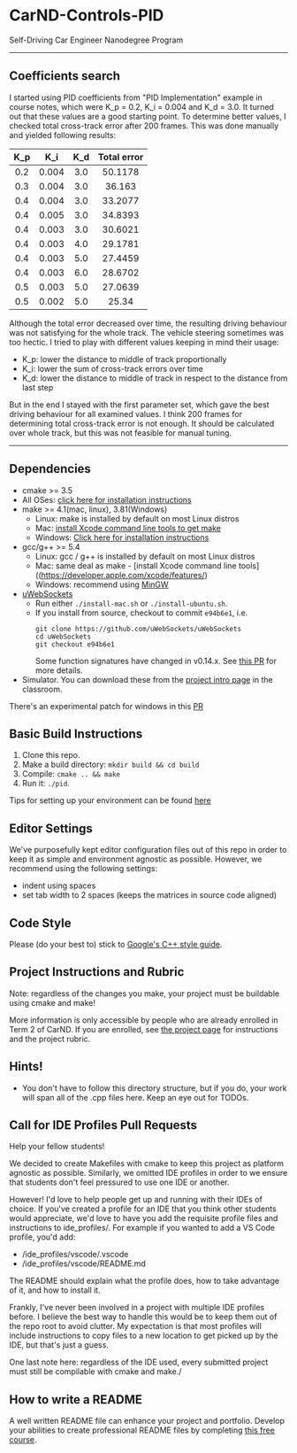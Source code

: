 # CarND-Controls-PID
Self-Driving Car Engineer Nanodegree Program

---

## Coefficients search

I started using PID coefficients from "PID Implementation" example in course notes, which were K_p = 0.2, K_i = 0.004 and K_d = 3.0. It turned out that these values are a good starting point. To determine better values, I checked total cross-track error after 200 frames. This was done manually and yielded following results:

| K_p | K_i | K_d | Total error |
| :---: | :---: | :---: | :---: |
| 0.2 | 0.004 | 3.0 | 50.1178 |
| 0.3 | 0.004 | 3.0 | 36.163 |
| 0.4 | 0.004 | 3.0 | 33.2077 |
| 0.4 | 0.005 | 3.0 | 34.8393 |
| 0.4 | 0.003 | 3.0 | 30.6021 |
| 0.4 | 0.003 | 4.0 | 29.1781 |
| 0.4 | 0.003 | 5.0 | 27.4459 |
| 0.4 | 0.003 | 6.0 | 28.6702 |
| 0.5 | 0.003 | 5.0 | 27.0639 |
| 0.5 | 0.002 | 5.0 | 25.34 |

Although the total error decreased over time, the resulting driving behaviour was not satisfying for the whole track. The vehicle steering sometimes was too hectic. I tried to play with different values keeping in mind their usage:

* K_p: lower the distance to middle of track proportionally
* K_i: lower the sum of cross-track errors over time
* K_d: lower the distance to middle of track in respect to the distance from last step

But in the end I stayed with the first parameter set, which gave the best driving behaviour for all examined values. I think 200 frames for determining total cross-track error is not enough. It should be calculated over whole track, but this was not feasible for manual tuning.

---

## Dependencies

* cmake >= 3.5
 * All OSes: [click here for installation instructions](https://cmake.org/install/)
* make >= 4.1(mac, linux), 3.81(Windows)
  * Linux: make is installed by default on most Linux distros
  * Mac: [install Xcode command line tools to get make](https://developer.apple.com/xcode/features/)
  * Windows: [Click here for installation instructions](http://gnuwin32.sourceforge.net/packages/make.htm)
* gcc/g++ >= 5.4
  * Linux: gcc / g++ is installed by default on most Linux distros
  * Mac: same deal as make - [install Xcode command line tools]((https://developer.apple.com/xcode/features/)
  * Windows: recommend using [MinGW](http://www.mingw.org/)
* [uWebSockets](https://github.com/uWebSockets/uWebSockets)
  * Run either `./install-mac.sh` or `./install-ubuntu.sh`.
  * If you install from source, checkout to commit `e94b6e1`, i.e.
    ```
    git clone https://github.com/uWebSockets/uWebSockets 
    cd uWebSockets
    git checkout e94b6e1
    ```
    Some function signatures have changed in v0.14.x. See [this PR](https://github.com/udacity/CarND-MPC-Project/pull/3) for more details.
* Simulator. You can download these from the [project intro page](https://github.com/udacity/self-driving-car-sim/releases) in the classroom.

There's an experimental patch for windows in this [PR](https://github.com/udacity/CarND-PID-Control-Project/pull/3)

## Basic Build Instructions

1. Clone this repo.
2. Make a build directory: `mkdir build && cd build`
3. Compile: `cmake .. && make`
4. Run it: `./pid`. 

Tips for setting up your environment can be found [here](https://classroom.udacity.com/nanodegrees/nd013/parts/40f38239-66b6-46ec-ae68-03afd8a601c8/modules/0949fca6-b379-42af-a919-ee50aa304e6a/lessons/f758c44c-5e40-4e01-93b5-1a82aa4e044f/concepts/23d376c7-0195-4276-bdf0-e02f1f3c665d)

## Editor Settings

We've purposefully kept editor configuration files out of this repo in order to
keep it as simple and environment agnostic as possible. However, we recommend
using the following settings:

* indent using spaces
* set tab width to 2 spaces (keeps the matrices in source code aligned)

## Code Style

Please (do your best to) stick to [Google's C++ style guide](https://google.github.io/styleguide/cppguide.html).

## Project Instructions and Rubric

Note: regardless of the changes you make, your project must be buildable using
cmake and make!

More information is only accessible by people who are already enrolled in Term 2
of CarND. If you are enrolled, see [the project page](https://classroom.udacity.com/nanodegrees/nd013/parts/40f38239-66b6-46ec-ae68-03afd8a601c8/modules/f1820894-8322-4bb3-81aa-b26b3c6dcbaf/lessons/e8235395-22dd-4b87-88e0-d108c5e5bbf4/concepts/6a4d8d42-6a04-4aa6-b284-1697c0fd6562)
for instructions and the project rubric.

## Hints!

* You don't have to follow this directory structure, but if you do, your work
  will span all of the .cpp files here. Keep an eye out for TODOs.

## Call for IDE Profiles Pull Requests

Help your fellow students!

We decided to create Makefiles with cmake to keep this project as platform
agnostic as possible. Similarly, we omitted IDE profiles in order to we ensure
that students don't feel pressured to use one IDE or another.

However! I'd love to help people get up and running with their IDEs of choice.
If you've created a profile for an IDE that you think other students would
appreciate, we'd love to have you add the requisite profile files and
instructions to ide_profiles/. For example if you wanted to add a VS Code
profile, you'd add:

* /ide_profiles/vscode/.vscode
* /ide_profiles/vscode/README.md

The README should explain what the profile does, how to take advantage of it,
and how to install it.

Frankly, I've never been involved in a project with multiple IDE profiles
before. I believe the best way to handle this would be to keep them out of the
repo root to avoid clutter. My expectation is that most profiles will include
instructions to copy files to a new location to get picked up by the IDE, but
that's just a guess.

One last note here: regardless of the IDE used, every submitted project must
still be compilable with cmake and make./

## How to write a README
A well written README file can enhance your project and portfolio.  Develop your abilities to create professional README files by completing [this free course](https://www.udacity.com/course/writing-readmes--ud777).

